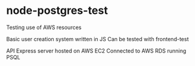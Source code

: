 # node-postgres-test

Testing use of AWS resources

Basic user creation system written in JS
Can be tested with frontend-test

API Express server hosted on AWS EC2
Connected to AWS RDS running PSQL
